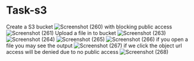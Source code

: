 # Task-s3
Create a S3 bucket
![Screenshot (260)](https://github.com/cloudmoh/Task-s3/assets/126796948/3f36448c-ed0d-4ca2-8beb-0a2b9fbc9533)
with blocking public access
![Screenshot (261)](https://github.com/cloudmoh/Task-s3/assets/126796948/50fec1ea-c605-421b-8c51-63babe83fab8)
Upload a file in to bucket
![Screenshot (263)](https://github.com/cloudmoh/Task-s3/assets/126796948/cc56e3e6-ef67-48fb-bb23-acc821e0496d)
![Screenshot (264)](https://github.com/cloudmoh/Task-s3/assets/126796948/ddeda3a1-19ee-49d8-b4dd-2f191cbc93f8)
![Screenshot (265)](https://github.com/cloudmoh/Task-s3/assets/126796948/2769a112-53a5-448c-b505-7bbd671e3311)
![Screenshot (266)](https://github.com/cloudmoh/Task-s3/assets/126796948/3fb4a4f0-4bda-4b4d-958b-fab3f49dac3d)
if you open a file you may see the output
![Screenshot (267)](https://github.com/cloudmoh/Task-s3/assets/126796948/1382426a-9f6d-47d5-8b6f-6bd30398e496)
if we click the object url access will be denied due to no public access
![Screenshot (268)](https://github.com/cloudmoh/Task-s3/assets/126796948/5013e7d6-15c6-474f-ba45-507d89a24e38)
